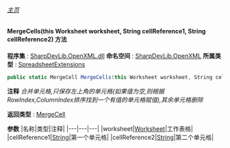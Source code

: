 ###### [主页](./Index.md "主页")
#### MergeCells(this Worksheet worksheet, String cellReference1, String cellReference2) 方法
**程序集** : [SharpDevLib.OpenXML.dll](./SharpDevLib.OpenXML.assembly.md "SharpDevLib.OpenXML.dll")
**命名空间** : [SharpDevLib.OpenXML](./SharpDevLib.OpenXML.namespace.md "SharpDevLib.OpenXML")
**所属类型** : [SpreadsheetExtensions](./SharpDevLib.OpenXML.SpreadsheetExtensions.md "SpreadsheetExtensions")
``` csharp
public static MergeCell MergeCells(this Worksheet worksheet, String cellReference1, String cellReference2)
```
**注释**
*合并单元格,只保存左上角的单元格(如果值为空,则根据RowIndex,ColumnIndex排序找到一个有值的单元格赋值),其余单元格删除*

**返回类型** : [MergeCell](https://learn.microsoft.com/en-us/dotnet/api/documentformat.openxml.spreadsheet.mergecell "MergeCell")

**参数**
|名称|类型|注释|
|---|---|---|
|worksheet|[Worksheet](https://learn.microsoft.com/en-us/dotnet/api/documentformat.openxml.spreadsheet.worksheet "Worksheet")|工作表格|
|cellReference1|[String](https://learn.microsoft.com/en-us/dotnet/api/system.string "String")|第一个单元格|
|cellReference2|[String](https://learn.microsoft.com/en-us/dotnet/api/system.string "String")|第二个单元格|

